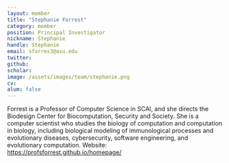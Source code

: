 ```yaml
---
layout: member
title: "Stephanie Forrest"
category: member 
position: Principal Investigator
nickname: Stephanie
handle: Stephanie
email: sforres3@asu.edu 
twitter: 
github: 
scholar: 
image: /assets/images/team/stephanie.png
cv:
alum: false
---
```

Forrest is a Professor of Computer Science in SCAI, and she directs the Biodesign Center for Biocomputation, Security and Society. She is a computer scientist who studies the biology of computation and computation in biology, including biological modeling of immunological processes and evolutionary diseases, cybersecurity, software engineering, and evolutionary computation.   Website: https://profsforrest.github.io/homepage/